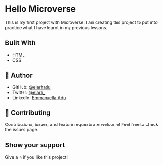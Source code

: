 <h1>Hello Microverse</h1>

<p>This is my first project with Microverse. I am creating this project to put into practice what I have learnt in my previous lessons.</p>

<h2>Built With</h2>
<p>
<ul>
  <li>HTML</li>
  <li>CSS</li>
</ul>
</p>

   <h2>👤 Author</h2>
<ul>
      <li>GitHub: <a href="https://github.com/elarhadu/" target="_blank">@elarhadu</a>
         </li>
      <li>Twitter: <a href="https://twitter.com/elarh_" target="_blank">@elarh_</a>
          </li>
      <li>LinkedIn: <a href="www.linkedin.com/in/emmanuella-adu/" target="_blank">Emmanuella Adu</a>
        </li>
   </ul>

<h2>🤝 Contributing</h2>
 <p>
      Contributions, issues, and feature requests are welcome! Feel free to
      check the issues page.
    </p>
   <h2>Show your support</h2>
    <p>Give a ⭐️ if you like this project!</p>
